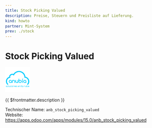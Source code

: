 ```yaml
---
title: Stock Picking Valued
description: Preise, Steuern und Preisliste auf Lieferung.
kind: howto
partner: Mint-System
prev: ./stock
---
```

# Stock Picking Valued
![](attachments/odoo_icons_anubia.png)

{{ $frontmatter.description }}

Technischer Name: `anb_stock_picking_valued`\
Website: <https://apps.odoo.com/apps/modules/15.0/anb_stock_picking_valued>
